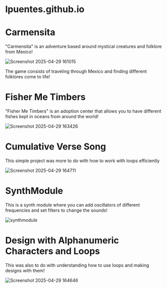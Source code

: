 # lpuentes.github.io

# Carmensita 
"Carmensita" is an adventure based around mystical creatures and folklore from Mexico! 

![Screenshot 2025-04-29 161015](https://github.com/user-attachments/assets/99fcdc37-0720-4c98-9673-c13fe1dcdccc)

The game consists of traveling through Mexico and finding different folklores come to life!


# Fisher Me Timbers
"Fisher Me Timbers" is an adoption center that allows you to have different fishes kept in oceans from around the world! 

![Screenshot 2025-04-29 163426](https://github.com/user-attachments/assets/329c2a15-8d45-404e-9e25-8d31afabec6f)

# Cumulative Verse Song
This simple project was more to do with how to work with loops efficiently

![Screenshot 2025-04-29 164711](https://github.com/user-attachments/assets/5f0cc0c4-037a-4782-aa89-146b44683ac4)

# SynthModule
This is a synth module where you can add oscillators of different frequencies and set filters to change the sounds!


![synthmodule](https://github.com/user-attachments/assets/f586c9d6-5109-4e66-8256-71cd8e027fe0)


# Design with Alphanumeric Characters and Loops
This was also to do with understanding how to use loops and making designs with them! 

![Screenshot 2025-04-29 164646](https://github.com/user-attachments/assets/6274d871-d343-443c-b88f-f8c5f7d53077)


